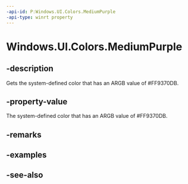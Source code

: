 ```yaml
---
-api-id: P:Windows.UI.Colors.MediumPurple
-api-type: winrt property
---
```


<!-- Property syntax
public Windows.UI.Color MediumPurple { get; }
-->

# Windows.UI.Colors.MediumPurple

## -description

Gets the system-defined color that has an ARGB value of #FF9370DB.



## -property-value

The system-defined color that has an ARGB value of #FF9370DB.

## -remarks

## -examples

## -see-also
